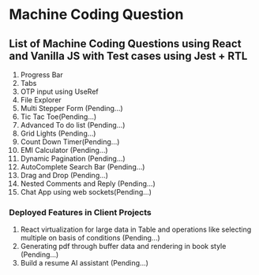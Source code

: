 <h1>Machine Coding Question</h1>

<h2>List of Machine Coding Questions using React and Vanilla JS with Test cases using Jest + RTL</h2>
<ol>
<li>Progress Bar</li> 
<li>Tabs </li>
<li>OTP input using UseRef</li>
<li>File Explorer</li>
<li>Multi Stepper Form (Pending...)</li>
<li>Tic Tac Toe(Pending...) </li>
<li>Advanced To do list (Pending...)</li>
<li>Grid Lights (Pending...)</li>
<li>Count Down Timer(Pending...)</li>
<li>EMI Calculator (Pending...)</li>
<li>Dynamic Pagination (Pending...) </li>
<li>AutoComplete Search Bar (Pending...) </li>
<li>Drag and Drop (Pending...) </li>
<li>Nested Comments and Reply (Pending...) </li>
<li>Chat App using web sockets(Pending...)</li>
</ol>

<h3>Deployed Features in Client Projects</h3>
<ol>
<li>React virtualization for large data in Table and operations like selecting multiple on basis of conditions (Pending...) </li>
<li>Generating pdf through buffer data and rendering in book style (Pending...) </li>
<li>Build a resume AI assistant (Pending...) </li>
</ol>

#

